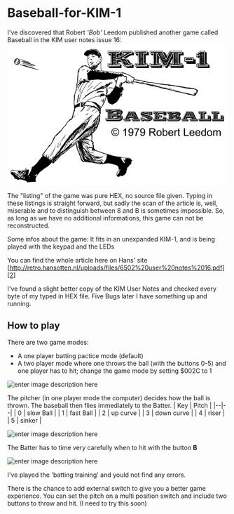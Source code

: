 # Baseball-for-KIM-1
I've discovered that Robert *'Bob'* Leedom published another game called Baseball in the KIM user notes issue 16:
![enter image description here][1]

The "listing" of the game was pure HEX, no source file given.
Typing in these listings is straight forward, but sadly the scan of the article is, well, miserable and to distinguish between 8 and B is sometimes impossible.
So, as long as we have no additional informations, this game can not be reconstructed. 

Some infos about the game: 
It fits in an unexpanded KIM-1, and is being played with the keypad and the LEDs

You can find the whole article here on Hans' site [http://retro.hansotten.nl/uploads/files/6502%20user%20notes%2016.pdf][2]

I've found a slight better copy of the KIM User Notes and checked every byte of my typed in HEX file. Five Bugs later I have something up and running.

## How to play

There are two game modes: 

 - A one player batting pactice mode (default) 
 - A two player mode where one throws the ball (with the buttons 0-5) and one player has to hit;  change the game mode by setting $002C to 1

![enter image description here][3]

The pitcher (in one player mode the computer) decides how the ball is thrown. The baseball then flies immediately to the Batter.
| Key | Pitch |
|--|--|
| 0 | slow Ball |
| 1 | fast Ball |
| 2 | up curve |
| 3 | down curve |
| 4 | riser |
| 5 | sinker |

![enter image description here][4]

The Batter has to time very carefully when to hit with the button **B**

![enter image description here][5]

I've played the 'batting training'  and yould not find any errors. 

There is the chance to add external switch to give you a better game experience. You can set the pitch on a multi position switch and include two buttons to throw and hit. (I need to try this soon)


  [1]: https://github.com/netzherpes/Baseball-for-KIM-1/blob/main/KIM1_BB_small.png
  [2]: https://github.com/netzherpes/Baseball-for-KIM-1/blob/main/KUN_16_Baseball.pdf
  [3]: https://netzherpes.de:443/content/images/20211103095701-bb_ins.png
  [4]: https://netzherpes.de:443/content/images/20211107100406-bb_ball_fly.png
  [5]: https://netzherpes.de:443/content/images/20211107111554-bb_ball_hit.png

